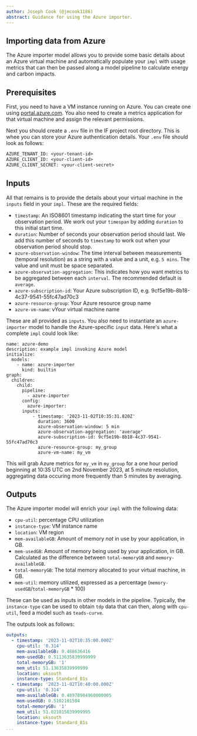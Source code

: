```yaml
---
author: Joseph Cook (@jmcook1186)
abstract: Guidance for using the Azure importer.
---
```


## Importing data from Azure

The Azure importer model allows you to provide some basic details about an Azure virtual machine and automatically populate your `impl` with usage metrics that can then be passed along a model pipeline to calculate energy and carbon impacts.


## Prerequisites

First, you need to have a VM instance running on Azure. You can create one using [portal.azure.com](https://portal.azure.com). You also need to create a metrics application for that virtual machine and assign the relevant permissions.

Next you should create a `.env` file in the IF project root directory. This is whee you can store your Azure authentication details. Your `.env` file should look as follows:

```txt
AZURE_TENANT_ID: <your-tenant-id>
AZURE_CLIENT_ID: <your-client-id> 
AZURE_CLIENT_SECRET: <your-client-secret>
```

## Inputs

All that remains is to provide the details about your virtual machine in the `inputs` field in your `impl`.
These are the required fields:

- `timestamp`: An ISO8601 timestamp indicating the start time for your observation period. We work out your `timespan` by adding `duration` to this initial start time.
- `duration`: Number of seconds your observation period should last. We add this number of seconds to `timestamp` to work out when your observation period should stop.
- `azure-observation-window`: The time interval between measurements (temporal resolution) as a string with a value and a unit, e.g. `5 mins`. The value and unit must be space separated. 
- `azure-observation-aggregation`: This indicates how you want metrics to be aggregated between each `interval`. The recommended default is `average`.
- `azure-subscription-id`: Your Azure subscription ID, e.g. 9cf5e19b-8b18-4c37-9541-55fc47ad70c3
- `azure-resource-group`: Your Azure resource group name
- `azure-vm-name`: vYour virtual machine name

These are all provided as `inputs`. You also need to instantiate an `azure-importer` model to handle the Azure-specific `input` data. Here's what a complete `impl` could look like:

```
name: azure-demo
description: example impl invoking Azure model
initialize:
  models:
    - name: azure-importer
      kind: builtin
graph:
  children:
    child:
      pipeline:
        - azure-importer
      config:
        azure-importer:
      inputs:
          - timestamp: '2023-11-02T10:35:31.820Z'
            duration: 3600
            azure-observation-window: 5 min  
            azure-observation-aggregation: 'average'
            azure-subscription-id: 9cf5e19b-8b18-4c37-9541-55fc47ad70c3
            azure-resource-group: my_group
            azure-vm-name: my_vm
```

This will grab Azure metrics for `my_vm` in `my_group` for a one hour period beginning at 10:35 UTC on 2nd November 2023, at 5 minute resolution, aggregating data occuring more frequently than 5 minutes by averaging. 


## Outputs

The Azure importer model will enrich your `impl` with the following data:

- `cpu-util`: percentage CPU utilization
- `instance-type`: VM instance name
- `location`: VM region
- `mem-availableGB`: Amount of memory *not* in use by your application, in GB.
- `mem-usedGB`: Amount of memory being used by your application, in GB. Calculated as the difference between `total-memoryGB` and `memory-availableGB`.
- `total-memoryGB`: The total memory allocated to your virtual machine, in GB.
- `mem-util`: memory utilized, expressed as a percentage (`memory-usedGB`/`total-memoryGB` * 100)

These can be used as inputs in other models in the pipeline. Typically, the `instance-type` can be used to obtain `tdp` data that can then, along with `cpu-util`, feed a model such as `teads-curve`. 

The outputs look as follows:

```yaml
outputs:
  - timestamp: '2023-11-02T10:35:00.000Z'
    cpu-util: '0.314'
    mem-availableGB: 0.488636416
    mem-usedGB: 0.5113635839999999
    total-memoryGB: '1'
    mem_util: 51.13635839999999
    location: uksouth
    instance-type: Standard_B1s
  - timestamp: '2023-11-02T10:40:00.000Z'
    cpu-util: '0.314'
    mem-availableGB: 0.48978984960000005
    mem-usedGB: 0.5102101504
    total-memoryGB: '1'
    mem_util: 51.021015039999995
    location: uksouth
    instance-type: Standard_B1s
...
```